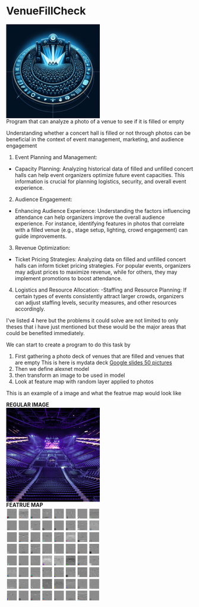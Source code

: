 # VenueFillCheck
 <img src="project_logo.jpg" alt="" style="display: block; width: 50%; height:50%; object-fit: cover;" />
Program that can analyze a photo of a venue to see if it is filled or empty

Understanding whether a concert hall is filled or not through photos can be beneficial in the context of event management, marketing, and audience engagement

1. Event Planning and Management:
 - Capacity Planning: Analyzing historical data of filled and unfilled concert halls can help event organizers optimize future event capacities. This information is crucial for planning logistics, security, and overall event experience.
2. Audience Engagement:
 - Enhancing Audience Experience: Understanding the factors influencing attendance can help organizers improve the overall audience experience. For instance, identifying features in photos that correlate with a filled venue (e.g., stage setup, lighting, crowd engagement) can guide improvements.
3. Revenue Optimization:
 - Ticket Pricing Strategies: Analyzing data on filled and unfilled concert halls can inform ticket pricing strategies. For popular events, organizers may adjust prices to maximize revenue, while for others, they may implement promotions to boost attendance.
4. Logistics and Resource Allocation:
 -Staffing and Resource Planning: If certain types of events consistently attract larger crowds, organizers can adjust staffing levels, security measures, and other resources accordingly.

I've listed 4 here but the problems it could solve are not limited to only theses that i have just mentioned but these would be the major areas that could be benefited immediately.

We can start to create a program to do this task by 
1.  First gathering a photo deck of venues that are filled and venues that are empty 
    This is here is mydata deck 
[Google slides 50 pictures](https://docs.google.com/presentation/u/0/d/1trhebZ4PCf9QhRP3bUlqgMEetYf8O9wwuYlEbyyFDxs/edit)
2. Then we define alexnet model
3. then transform an image to be used in model
4. Look at feature map with random layer applied to photos 

This is an example of a image and what the featrue map would look like 

**REGULAR IMAGE**
<img src="concert_venue_empty.jpg" alt="" style="display: block; width: 50%; height:50%; object-fit: cover;" />
**FEATRUE MAP**
<img src="featrue_map.png" alt="" style="display: block; width: 50%; height:50%; object-fit: cover;" />

 
